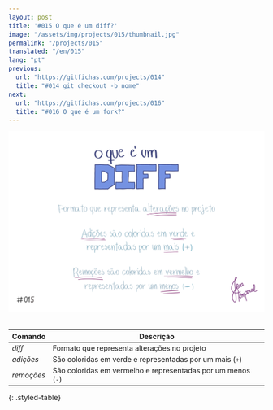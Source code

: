 ```yaml
---
layout: post
title: '#015 O que é um diff?'
image: "/assets/img/projects/015/thumbnail.jpg"
permalink: "/projects/015"
translated: "/en/015"
lang: "pt"
previous:
  url: "https://gitfichas.com/projects/014"
  title: "#014 git checkout -b nome"
next:
  url: "https://gitfichas.com/projects/016"
  title: "#016 O que é um fork?"
---
```


<img alt="O que é o diff? Formato que apresenta alterações no projeto, adição são representas por + e remoções representadas por -" src="/assets/img/projects/015/full.jpg"><br><br>

| Comando | Descrição |
|---------|-----------|
| _diff_ | Formato que representa alterações no projeto |
| _adições_ | São coloridas em verde e representadas por um mais (`+`) |
| _remoções_ | São coloridas em vermelho e representadas por um menos (`-`) |
{: .styled-table}
